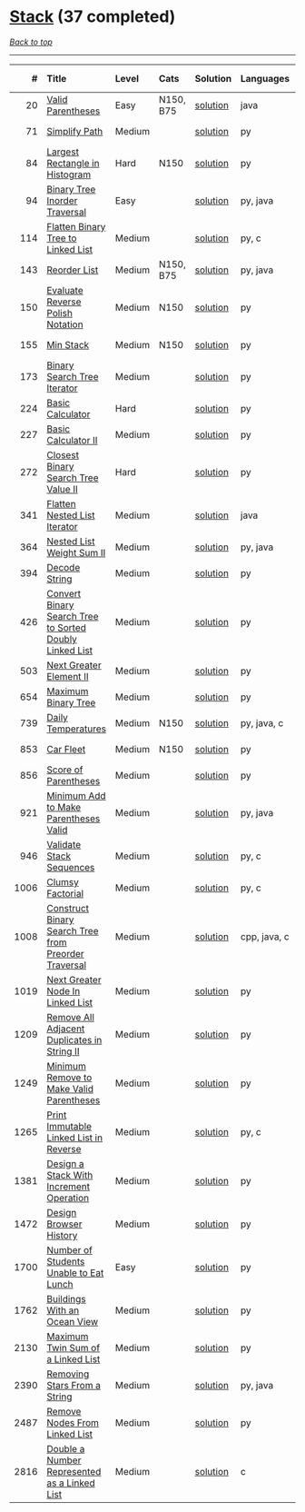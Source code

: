 # [Stack](<https://leetcode.com/tag/Stack/>) (37 completed)

*[Back to top](<../../README.md>)*

------

|    # | Title                                                                                                                                              | Level   | Cats      | Solution                                                                          | Languages    | Date Complete   |
|-----:|:---------------------------------------------------------------------------------------------------------------------------------------------------|:--------|:----------|:----------------------------------------------------------------------------------|:-------------|:----------------|
|   20 | [Valid Parentheses](<https://leetcode.com/problems/valid-parentheses>)                                                                             | Easy    | N150, B75 | [solution](<../_20. Valid Parentheses.md>)                                        | java         | May 22, 2024    |
|   71 | [Simplify Path](<https://leetcode.com/problems/simplify-path>)                                                                                     | Medium  |           | [solution](<../_71. Simplify Path.md>)                                            | py           | Jun 10, 2024    |
|   84 | [Largest Rectangle in Histogram](<https://leetcode.com/problems/largest-rectangle-in-histogram>)                                                   | Hard    | N150      | [solution](<../_84. Largest Rectangle in Histogram.md>)                           | py           | Jun 10, 2024    |
|   94 | [Binary Tree Inorder Traversal](<https://leetcode.com/problems/binary-tree-inorder-traversal>)                                                     | Easy    |           | [solution](<../_94. Binary Tree Inorder Traversal.md>)                            | py, java     | Jun 28, 2024    |
|  114 | [Flatten Binary Tree to Linked List](<https://leetcode.com/problems/flatten-binary-tree-to-linked-list>)                                           | Medium  |           | [solution](<../_114. Flatten Binary Tree to Linked List.md>)                      | py, c        | Jun 10, 2024    |
|  143 | [Reorder List](<https://leetcode.com/problems/reorder-list>)                                                                                       | Medium  | N150, B75 | [solution](<../_143. Reorder List.md>)                                            | py, java     | Jun 10, 2024    |
|  150 | [Evaluate Reverse Polish Notation](<https://leetcode.com/problems/evaluate-reverse-polish-notation>)                                               | Medium  | N150      | [solution](<../_150. Evaluate Reverse Polish Notation.md>)                        | py           | Jun 10, 2024    |
|  155 | [Min Stack](<https://leetcode.com/problems/min-stack>)                                                                                             | Medium  | N150      | [solution](<../_155. Min Stack.md>)                                               | py           | Jun 13, 2024    |
|  173 | [Binary Search Tree Iterator](<https://leetcode.com/problems/binary-search-tree-iterator>)                                                         | Medium  |           | [solution](<../_173. Binary Search Tree Iterator.md>)                             | py           | Jun 26, 2024    |
|  224 | [Basic Calculator](<https://leetcode.com/problems/basic-calculator>)                                                                               | Hard    |           | [solution](<../_224. Basic Calculator.md>)                                        | py           | Jun 10, 2024    |
|  227 | [Basic Calculator II](<https://leetcode.com/problems/basic-calculator-ii>)                                                                         | Medium  |           | [solution](<../_227. Basic Calculator II.md>)                                     | py           | Jun 10, 2024    |
|  272 | [Closest Binary Search Tree Value II](<https://leetcode.com/problems/closest-binary-search-tree-value-ii>)                                         | Hard    |           | [solution](<../_272. Closest Binary Search Tree Value II.md>)                     | py           | Jun 30, 2024    |
|  341 | [Flatten Nested List Iterator](<https://leetcode.com/problems/flatten-nested-list-iterator>)                                                       | Medium  |           | [solution](<../_341. Flatten Nested List Iterator.md>)                            | java         | Jul 02, 2024    |
|  364 | [Nested List Weight Sum II](<https://leetcode.com/problems/nested-list-weight-sum-ii>)                                                             | Medium  |           | [solution](<../_364. Nested List Weight Sum II.md>)                               | py, java     | Jul 02, 2024    |
|  394 | [Decode String](<https://leetcode.com/problems/decode-string>)                                                                                     | Medium  |           | [solution](<../_394. Decode String.md>)                                           | py           | Jun 14, 2024    |
|  426 | [Convert Binary Search Tree to Sorted Doubly Linked List](<https://leetcode.com/problems/convert-binary-search-tree-to-sorted-doubly-linked-list>) | Medium  |           | [solution](<../_426. Convert Binary Search Tree to Sorted Doubly Linked List.md>) | py           | Jun 11, 2024    |
|  503 | [Next Greater Element II](<https://leetcode.com/problems/next-greater-element-ii>)                                                                 | Medium  |           | [solution](<../_503. Next Greater Element II.md>)                                 | py           | Jul 05, 2024    |
|  654 | [Maximum Binary Tree](<https://leetcode.com/problems/maximum-binary-tree>)                                                                         | Medium  |           | [solution](<../_654. Maximum Binary Tree.md>)                                     | py           | Jun 11, 2024    |
|  739 | [Daily Temperatures](<https://leetcode.com/problems/daily-temperatures>)                                                                           | Medium  | N150      | [solution](<../_739. Daily Temperatures.md>)                                      | py, java, c  | Jun 13, 2024    |
|  853 | [Car Fleet](<https://leetcode.com/problems/car-fleet>)                                                                                             | Medium  | N150      | [solution](<../_853. Car Fleet.md>)                                               | py           | Jun 13, 2024    |
|  856 | [Score of Parentheses](<https://leetcode.com/problems/score-of-parentheses>)                                                                       | Medium  |           | [solution](<../_856. Score of Parentheses.md>)                                    | py           | Jun 17, 2024    |
|  921 | [Minimum Add to Make Parentheses Valid](<https://leetcode.com/problems/minimum-add-to-make-parentheses-valid>)                                     | Medium  |           | [solution](<../_921. Minimum Add to Make Parentheses Valid.md>)                   | py, java     | Jun 11, 2024    |
|  946 | [Validate Stack Sequences](<https://leetcode.com/problems/validate-stack-sequences>)                                                               | Medium  |           | [solution](<../_946. Validate Stack Sequences.md>)                                | py, c        | Jun 11, 2024    |
| 1006 | [Clumsy Factorial](<https://leetcode.com/problems/clumsy-factorial>)                                                                               | Medium  |           | [solution](<../_1006. Clumsy Factorial.md>)                                       | py, c        | Jun 11, 2024    |
| 1008 | [Construct Binary Search Tree from Preorder Traversal](<https://leetcode.com/problems/construct-binary-search-tree-from-preorder-traversal>)       | Medium  |           | [solution](<../_1008. Construct Binary Search Tree from Preorder Traversal.md>)   | cpp, java, c | Jun 26, 2024    |
| 1019 | [Next Greater Node In Linked List](<https://leetcode.com/problems/next-greater-node-in-linked-list>)                                               | Medium  |           | [solution](<../_1019. Next Greater Node In Linked List.md>)                       | py           | Jun 21, 2024    |
| 1209 | [Remove All Adjacent Duplicates in String II](<https://leetcode.com/problems/remove-all-adjacent-duplicates-in-string-ii>)                         | Medium  |           | [solution](<../_1209. Remove All Adjacent Duplicates in String II.md>)            | py           | Jun 17, 2024    |
| 1249 | [Minimum Remove to Make Valid Parentheses](<https://leetcode.com/problems/minimum-remove-to-make-valid-parentheses>)                               | Medium  |           | [solution](<../_1249. Minimum Remove to Make Valid Parentheses.md>)               | py           | Jun 10, 2024    |
| 1265 | [Print Immutable Linked List in Reverse](<https://leetcode.com/problems/print-immutable-linked-list-in-reverse>)                                   | Medium  |           | [solution](<../_1265. Print Immutable Linked List in Reverse.md>)                 | py, c        | Jun 06, 2024    |
| 1381 | [Design a Stack With Increment Operation](<https://leetcode.com/problems/design-a-stack-with-increment-operation>)                                 | Medium  |           | [solution](<../_1381. Design a Stack With Increment Operation.md>)                | py           | Jul 05, 2024    |
| 1472 | [Design Browser History](<https://leetcode.com/problems/design-browser-history>)                                                                   | Medium  |           | [solution](<../_1472. Design Browser History.md>)                                 | py           | Jul 05, 2024    |
| 1700 | [Number of Students Unable to Eat Lunch](<https://leetcode.com/problems/number-of-students-unable-to-eat-lunch>)                                   | Easy    |           | [solution](<../_1700. Number of Students Unable to Eat Lunch.md>)                 | py           | Jun 01, 2024    |
| 1762 | [Buildings With an Ocean View](<https://leetcode.com/problems/buildings-with-an-ocean-view>)                                                       | Medium  |           | [solution](<../_1762. Buildings With an Ocean View.md>)                           | py           | Jun 10, 2024    |
| 2130 | [Maximum Twin Sum of a Linked List](<https://leetcode.com/problems/maximum-twin-sum-of-a-linked-list>)                                             | Medium  |           | [solution](<../_2130. Maximum Twin Sum of a Linked List.md>)                      | py           | Jun 20, 2024    |
| 2390 | [Removing Stars From a String](<https://leetcode.com/problems/removing-stars-from-a-string>)                                                       | Medium  |           | [solution](<../_2390. Removing Stars From a String.md>)                           | py, java     | Jun 01, 2024    |
| 2487 | [Remove Nodes From Linked List](<https://leetcode.com/problems/remove-nodes-from-linked-list>)                                                     | Medium  |           | [solution](<../_2487. Remove Nodes From Linked List.md>)                          | py           | Jun 11, 2024    |
| 2816 | [Double a Number Represented as a Linked List](<https://leetcode.com/problems/double-a-number-represented-as-a-linked-list>)                       | Medium  |           | [solution](<../_2816. Double a Number Represented as a Linked List.md>)           | c            | Jul 04, 2024    |
